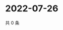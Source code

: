# 2022-07-26

共 0 条

<!-- BEGIN WEIBO -->
<!-- 最后更新时间 Tue Jul 26 2022 16:09:44 GMT+0800 (China Standard Time) -->

<!-- END WEIBO -->
